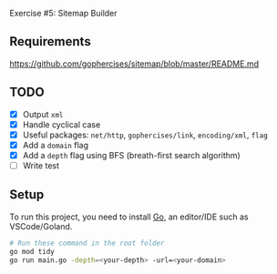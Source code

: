 Exercise #5: Sitemap Builder

## Requirements

https://github.com/gophercises/sitemap/blob/master/README.md

## TODO

- [x] Output `xml`
- [x] Handle cyclical case
- [x] Useful packages: `net/http`, `gophercises/link`, `encoding/xml`, `flag`
- [x] Add a `domain` flag
- [x] Add a `depth` flag using BFS (breath-first search algorithm)
- [ ] Write test

## Setup

To run this project, you need to install [Go](https://go.dev/doc/install), an editor/IDE such as VSCode/Goland.

```bash
# Run these command in the root folder
go mod tidy
go run main.go -depth=<your-depth> -url=<your-domain>
```
